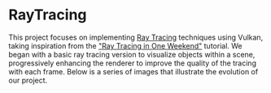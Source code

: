 # RayTracing
This project focuses on implementing [Ray Tracing](https://it.wikipedia.org/wiki/Ray_tracing) techniques using Vulkan, taking inspiration from the ["Ray Tracing in One Weekend"](https://raytracing.github.io/books/RayTracingInOneWeekend.html) tutorial. 
We began with a basic ray tracing version to visualize objects within a scene, progressively enhancing the renderer to improve the quality of the tracing with each frame. 
Below is a series of images that illustrate the evolution of our project.
